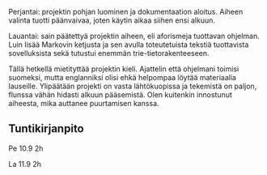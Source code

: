 Perjantai: projektin pohjan luominen ja dokumentaation aloitus. Aiheen valinta tuotti päänvaivaa, joten käytin aikaa siihen ensi alkuun.

Lauantai: sain päätettyä projektin aiheen, eli aforismeja tuottavan ohjelman. Luin lisää Markovin ketjusta ja sen avulla toteutetuista tekstiä tuottavista sovelluksista sekä tutustui enemmän trie-tietorakenteeseen.

Tällä hetkellä mietityttää projektin kieli. Ajattelin että ohjelmani toimisi suomeksi, mutta englanniksi olisi ehkä helpompaa löytää materiaalia lauseille. Ylipäätään projekti on vasta lähtökuopissa ja tekemistä on paljon, flunssa vähän hidasti alkuun pääsemistä. Olen kuitenkin innostunut aiheesta, mika auttanee puurtamisen kanssa.


## Tuntikirjanpito
Pe 10.9 2h

La 11.9 2h
